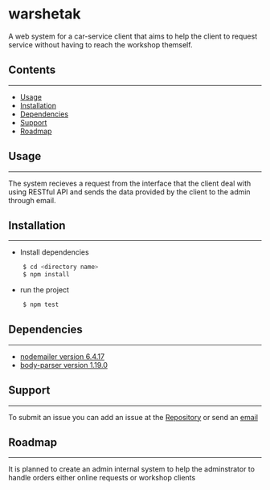 # warshetak

A web system for a car-service client that aims to help the client to request service without having to reach the workshop themself.

## Contents

---

- [Usage](#Usage)
- [Installation](#Installation)
- [Dependencies](#Dependencies)
- [Support](#Support)
- [Roadmap](#Roadmap)

## Usage

---

The system recieves a request from the interface that the client deal with using RESTful API and sends the data provided by the client to the admin through email.

## Installation

---

- Install dependencies

```bash
    $ cd <directory name>
    $ npm install
```

- run the project

```bash
    $ npm test
```

## Dependencies

---

- [nodemailer version 6.4.17](https://github.com/nodemailer/nodemailer)
- [body-parser version 1.19.0](https://www.npmjs.com/package/body-parser)

## Support

---

To submit an issue you can add an issue at the [Repository](https://github.com/mohamedtaarek/warshetak/issues) or send an [email](mailto:mohamed.taarek22@gmail.com)

## Roadmap

---

It is planned to create an admin internal system to help the adminstrator to handle orders either online requests or workshop clients
